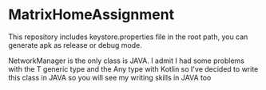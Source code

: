 # MatrixHomeAssignment


This repository includes 
keystore.properties file in the root path,
you can generate apk as release or debug mode.

NetworkManager is the only class is JAVA. I admit I had some problems with the T generic type and the Any type with Kotlin
so I've decided to write this class in JAVA so you will see my writing skills in JAVA too
